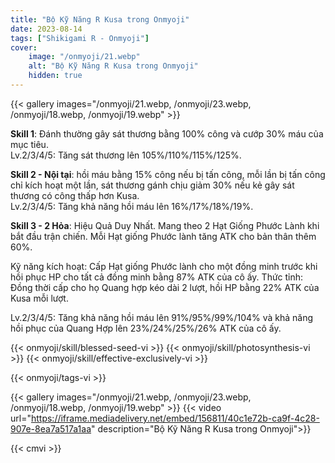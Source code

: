 ```yaml
---
title: "Bộ Kỹ Năng R Kusa trong Onmyoji"
date: 2023-08-14   
tags: ["Shikigami R - Onmyoji"]
cover:
    image: "/onmyoji/21.webp"
    alt: "Bộ Kỹ Năng R Kusa trong Onmyoji"  
    hidden: true
---
```

{{< gallery images="/onmyoji/21.webp, /onmyoji/23.webp, /onmyoji/18.webp, /onmyoji/19.webp" >}}

 **Skill 1**: Đánh thường gây sát thương bằng 100% công và cướp 30% máu của mục tiêu.  
Lv.2/3/4/5: Tăng sát thương lên 105%/110%/115%/125%.

**Skill 2 - Nội tại**: hồi máu bằng 15% công nếu bị tấn công, mỗi lần bị tấn công chỉ kích hoạt một lần, sát thương gánh chịu giảm 30% nếu kẻ gây sát thương có công thấp hơn Kusa.  
Lv.2/3/4/5: Tăng khả năng hồi máu lên 16%/17%/18%/19%.

**Skill 3 - 2 Hỏa**: Hiệu Quả Duy Nhất. Mang theo 2 Hạt Giống Phước Lành khi bắt đầu trận chiến. Mỗi Hạt giống Phước lành tăng ATK cho bản thân thêm 60%.  


Kỹ năng kích hoạt: Cấp Hạt giống Phước lành cho một đồng minh trước khi hồi phục HP cho tất cả đồng minh bằng 87% ATK của cô ấy. Thức tỉnh: Đồng thời cấp cho họ Quang hợp kéo dài 2 lượt, hồi HP bằng 22% ATK của Kusa mỗi lượt.  

Lv.2/3/4/5: Tăng khả năng hồi máu lên 91%/95%/99%/104% và khả năng hồi phục của Quang Hợp lên 23%/24%/25%/26% ATK của cô ấy. 

{{< onmyoji/skill/blessed-seed-vi >}}
{{< onmyoji/skill/photosynthesis-vi >}}
{{< onmyoji/skill/effective-exclusively-vi >}}

{{< onmyoji/tags-vi >}}

{{< gallery images="/onmyoji/21.webp, /onmyoji/23.webp, /onmyoji/18.webp, /onmyoji/19.webp" >}}
{{< video url="https://iframe.mediadelivery.net/embed/156811/40c1e72b-ca9f-4c28-907e-8ea7a517a1aa" description="Bộ Kỹ Năng R Kusa trong Onmyoji">}}


{{< cmvi >}}